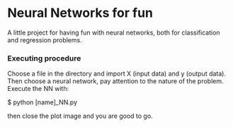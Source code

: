 # Neural Networks for fun
A little project for having fun with neural networks, both for classification and regression problems.

### Executing procedure
Choose a file in the directory and import X (input data) and y (output data).
Then choose a neural network, pay attention to the nature of the problem.
Execute the NN with:

$ python [name]_NN.py

then close the plot image and you are good to go.
